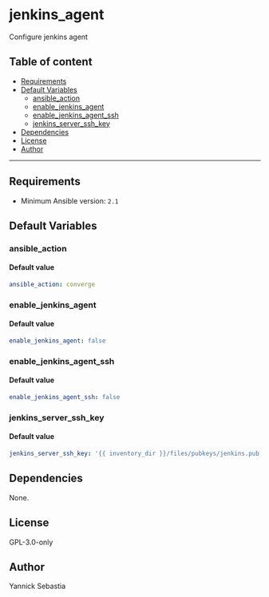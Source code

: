 # jenkins_agent

Configure jenkins agent

## Table of content

- [Requirements](#requirements)
- [Default Variables](#default-variables)
  - [ansible_action](#ansible_action)
  - [enable_jenkins_agent](#enable_jenkins_agent)
  - [enable_jenkins_agent_ssh](#enable_jenkins_agent_ssh)
  - [jenkins_server_ssh_key](#jenkins_server_ssh_key)
- [Dependencies](#dependencies)
- [License](#license)
- [Author](#author)

---

## Requirements

- Minimum Ansible version: `2.1`

## Default Variables

### ansible_action

#### Default value

```YAML
ansible_action: converge
```

### enable_jenkins_agent

#### Default value

```YAML
enable_jenkins_agent: false
```

### enable_jenkins_agent_ssh

#### Default value

```YAML
enable_jenkins_agent_ssh: false
```

### jenkins_server_ssh_key

#### Default value

```YAML
jenkins_server_ssh_key: '{{ inventory_dir }}/files/pubkeys/jenkins.pub'
```



## Dependencies

None.

## License

GPL-3.0-only

## Author

Yannick Sebastia
